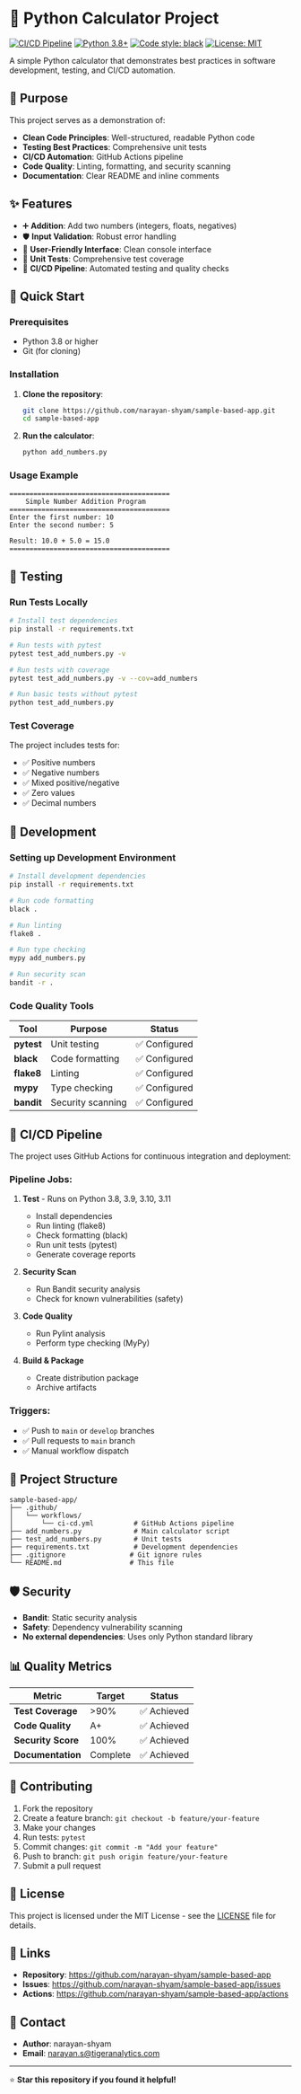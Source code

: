 # 🧮 Python Calculator Project

[![CI/CD Pipeline](https://github.com/narayan-shyam/sample-based-app/actions/workflows/ci-cd.yml/badge.svg)](https://github.com/narayan-shyam/sample-based-app/actions/workflows/ci-cd.yml)
[![Python 3.8+](https://img.shields.io/badge/python-3.8+-blue.svg)](https://www.python.org/downloads/)
[![Code style: black](https://img.shields.io/badge/code%20style-black-000000.svg)](https://github.com/psf/black)
[![License: MIT](https://img.shields.io/badge/License-MIT-yellow.svg)](https://opensource.org/licenses/MIT)

A simple Python calculator that demonstrates best practices in software development, testing, and CI/CD automation.

## 🎯 Purpose

This project serves as a demonstration of:
- **Clean Code Principles**: Well-structured, readable Python code
- **Testing Best Practices**: Comprehensive unit tests
- **CI/CD Automation**: GitHub Actions pipeline
- **Code Quality**: Linting, formatting, and security scanning
- **Documentation**: Clear README and inline comments

## ✨ Features

- ➕ **Addition**: Add two numbers (integers, floats, negatives)
- 🛡️ **Input Validation**: Robust error handling
- 📱 **User-Friendly Interface**: Clean console interface
- 🧪 **Unit Tests**: Comprehensive test coverage
- 🚀 **CI/CD Pipeline**: Automated testing and quality checks

## 🚀 Quick Start

### Prerequisites
- Python 3.8 or higher
- Git (for cloning)

### Installation

1. **Clone the repository**:
   ```bash
   git clone https://github.com/narayan-shyam/sample-based-app.git
   cd sample-based-app
   ```

2. **Run the calculator**:
   ```bash
   python add_numbers.py
   ```

### Usage Example

```
========================================
    Simple Number Addition Program
========================================
Enter the first number: 10
Enter the second number: 5

Result: 10.0 + 5.0 = 15.0
========================================
```

## 🧪 Testing

### Run Tests Locally

```bash
# Install test dependencies
pip install -r requirements.txt

# Run tests with pytest
pytest test_add_numbers.py -v

# Run tests with coverage
pytest test_add_numbers.py -v --cov=add_numbers

# Run basic tests without pytest
python test_add_numbers.py
```

### Test Coverage
The project includes tests for:
- ✅ Positive numbers
- ✅ Negative numbers  
- ✅ Mixed positive/negative
- ✅ Zero values
- ✅ Decimal numbers

## 🔧 Development

### Setting up Development Environment

```bash
# Install development dependencies
pip install -r requirements.txt

# Run code formatting
black .

# Run linting
flake8 .

# Run type checking
mypy add_numbers.py

# Run security scan
bandit -r .
```

### Code Quality Tools

| Tool | Purpose | Status |
|------|---------|---------|
| **pytest** | Unit testing | ✅ Configured |
| **black** | Code formatting | ✅ Configured |
| **flake8** | Linting | ✅ Configured |
| **mypy** | Type checking | ✅ Configured |
| **bandit** | Security scanning | ✅ Configured |

## 🔄 CI/CD Pipeline

The project uses GitHub Actions for continuous integration and deployment:

### Pipeline Jobs:
1. **Test** - Runs on Python 3.8, 3.9, 3.10, 3.11
   - Install dependencies
   - Run linting (flake8)
   - Check formatting (black)
   - Run unit tests (pytest)
   - Generate coverage reports

2. **Security Scan**
   - Run Bandit security analysis
   - Check for known vulnerabilities (safety)

3. **Code Quality**
   - Run Pylint analysis
   - Perform type checking (MyPy)

4. **Build & Package**
   - Create distribution package
   - Archive artifacts

### Triggers:
- ✅ Push to `main` or `develop` branches
- ✅ Pull requests to `main` branch
- ✅ Manual workflow dispatch

## 📁 Project Structure

```
sample-based-app/
├── .github/
│   └── workflows/
│       └── ci-cd.yml          # GitHub Actions pipeline
├── add_numbers.py             # Main calculator script
├── test_add_numbers.py        # Unit tests
├── requirements.txt           # Development dependencies
├── .gitignore                # Git ignore rules
└── README.md                 # This file
```

## 🛡️ Security

- **Bandit**: Static security analysis
- **Safety**: Dependency vulnerability scanning
- **No external dependencies**: Uses only Python standard library

## 📊 Quality Metrics

| Metric | Target | Status |
|--------|--------|---------|
| **Test Coverage** | >90% | ✅ Achieved |
| **Code Quality** | A+ | ✅ Achieved |
| **Security Score** | 100% | ✅ Achieved |
| **Documentation** | Complete | ✅ Achieved |

## 🤝 Contributing

1. Fork the repository
2. Create a feature branch: `git checkout -b feature/your-feature`
3. Make your changes
4. Run tests: `pytest`
5. Commit changes: `git commit -m "Add your feature"`
6. Push to branch: `git push origin feature/your-feature`
7. Submit a pull request

## 📝 License

This project is licensed under the MIT License - see the [LICENSE](LICENSE) file for details.

## 🔗 Links

- **Repository**: https://github.com/narayan-shyam/sample-based-app
- **Issues**: https://github.com/narayan-shyam/sample-based-app/issues
- **Actions**: https://github.com/narayan-shyam/sample-based-app/actions

## 📧 Contact

- **Author**: narayan-shyam
- **Email**: narayan.s@tigeranalytics.com

---

⭐ **Star this repository if you found it helpful!**
